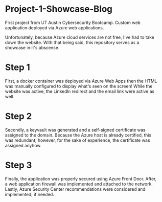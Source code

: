 # Project-1-Showcase-Blog
First project from UT Austin Cybersecurity Bootcamp. Custom web application deployed via Azure web applications. 

Unfortunately, because Azure cloud services are not free, I've had to take down the website. With that being said, this repository serves as a showcase in it's abscense. 

# Step 1

First, a docker container was deployed via Azure Web Apps then the HTML was manually configured to display what's seen on the screen! While the website was active, the LinkedIn redirect and the email link were active as well. 

# Step 2 

Secondly, a keyvault was generated and a self-signed certificate was assigned to the domain. Because the Azure host is already certified, this was redundant; however, for the sake of experience, the certificate was assigned anyhow. 

# Step 3 

Finally, the application was properly secured using Azure Front Door. After, a web application firewall was implemented and attached to the network. Lastly, Azure Security Center recommendations were considered and implemented, if needed. 
